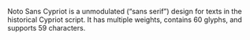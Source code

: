 Noto Sans Cypriot is a unmodulated (“sans serif”) design for texts in the historical Cypriot script. It has multiple weights, contains 60 glyphs, and supports 59 characters.